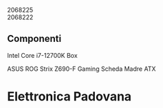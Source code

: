 2068225  
2068222  

## Componenti

Intel Core i7-12700K Box  

ASUS ROG Strix Z690-F Gaming Scheda Madre ATX  

# Elettronica Padovana